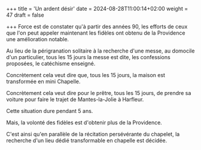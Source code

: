 +++
title = 'Un ardent désir'
date = 2024-08-28T11:00:14+02:00
weight = 47
draft = false

+++
Force est de constater qu'à partir des années 90, les efforts de ceux que l'on peut appeler maintenant les fidèles ont obtenu de la Providence une amélioration notable.

Au lieu de la périgranation solitaire à la recherche d'une messe, au domocile d'un particulier, tous les 15 jours la messe est dite, les confessions proposées, le catéchisme enseigné.

Concrètement cela veut dire que, tous les 15 jours, la maison est transformée en mini Chapelle. 

Concrètement cela veut dire pour le prêtre, tous les 15 jours, de prendre sa voiture pour faire le trajet de Mantes-la-Jolie à Harfleur.

Cette situation dure pendant 5 ans.

Mais, la volonté des fidèles est d'obtenir plus de la Providence.

C'est ainsi qu'en parallèle de la récitation persévérante du chapelet, la recherche d'un lieu dédié transformable en chapelle est décidée. 






 